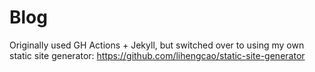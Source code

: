 # Blog
Originally used GH Actions + Jekyll, but switched over to using my own static site generator: https://github.com/lihengcao/static-site-generator
